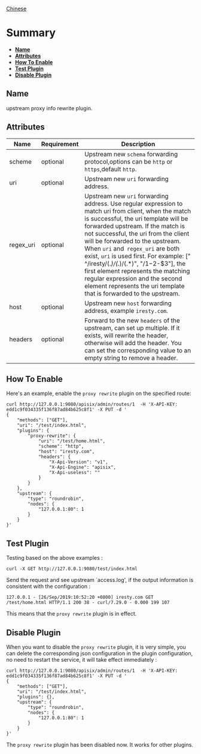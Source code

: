 <!--
#
# Licensed to the Apache Software Foundation (ASF) under one or more
# contributor license agreements.  See the NOTICE file distributed with
# this work for additional information regarding copyright ownership.
# The ASF licenses this file to You under the Apache License, Version 2.0
# (the "License"); you may not use this file except in compliance with
# the License.  You may obtain a copy of the License at
#
#     http://www.apache.org/licenses/LICENSE-2.0
#
# Unless required by applicable law or agreed to in writing, software
# distributed under the License is distributed on an "AS IS" BASIS,
# WITHOUT WARRANTIES OR CONDITIONS OF ANY KIND, either express or implied.
# See the License for the specific language governing permissions and
# limitations under the License.
#
-->

[Chinese](../zh-cn/plugins/proxy-rewrite.md)

# Summary
- [**Name**](#name)
- [**Attributes**](#attributes)
- [**How To Enable**](#how-to-enable)
- [**Test Plugin**](#test-plugin)
- [**Disable Plugin**](#disable-plugin)

## Name

upstream proxy info rewrite plugin.

## Attributes
|Name    | Requirement |Description|
|-------         |-----|------|
|scheme          |optional| Upstream new `schema` forwarding protocol,options can be `http` or `https`,default `http`.|
|uri             |optional| Upstream new `uri` forwarding address.|
|regex_uri       |optional| Upstream new `uri` forwarding address. Use regular expression to match uri from client, when the match is successful, the uri template will be forwarded upstream. If the match is not successful, the uri from the client will be forwarded to the upstream. When `uri` and` regex_uri` are both exist, `uri` is used first. For example: [" ^/iresty/(.*)/(.*)/(.*)", "/$1-$2-$3"], the first element represents the matching regular expression and the second element represents the uri template that is forwarded to the upstream.|
|host            |optional| Upstream new `host` forwarding address, example `iresty.com`. |
|headers         |optional| Forward to the new `headers` of the upstream, can set up multiple. If it exists, will rewrite the header, otherwise will add the header. You can set the corresponding value to an empty string to remove a header.|

## How To Enable

Here's an example, enable the `proxy rewrite` plugin on the specified route:

```shell
curl http://127.0.0.1:9080/apisix/admin/routes/1  -H 'X-API-KEY: edd1c9f034335f136f87ad84b625c8f1' -X PUT -d '
{
    "methods": ["GET"],
    "uri": "/test/index.html",
    "plugins": {
        "proxy-rewrite": {
            "uri": "/test/home.html",
            "scheme": "http",
            "host": "iresty.com",
            "headers": {
                "X-Api-Version": "v1",
                "X-Api-Engine": "apisix",
                "X-Api-useless": ""
            }
        }
    },
    "upstream": {
        "type": "roundrobin",
        "nodes": {
            "127.0.0.1:80": 1
        }
    }
}'
```

## Test Plugin
Testing based on the above examples :
```shell
curl -X GET http://127.0.0.1:9080/test/index.html
```

Send the request and see upstream `access.log', if the output information is consistent with the configuration :
```
127.0.0.1 - [26/Sep/2019:10:52:20 +0800] iresty.com GET /test/home.html HTTP/1.1 200 38 - curl/7.29.0 - 0.000 199 107
```

This means that the `proxy rewrite` plugin is in effect.

## Disable Plugin
When you want to disable the `proxy rewrite` plugin, it is very simple,
 you can delete the corresponding json configuration in the plugin configuration,
  no need to restart the service, it will take effect immediately :
```shell
curl http://127.0.0.1:9080/apisix/admin/routes/1  -H 'X-API-KEY: edd1c9f034335f136f87ad84b625c8f1' -X PUT -d '
{
    "methods": ["GET"],
    "uri": "/test/index.html",
    "plugins": {},
    "upstream": {
        "type": "roundrobin",
        "nodes": {
            "127.0.0.1:80": 1
        }
    }
}'
```

The `proxy rewrite` plugin has been disabled now. It works for other plugins.

